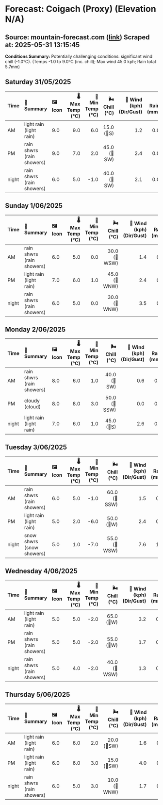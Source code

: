 # Forecast: Coigach (Proxy) (Elevation N/A)
**Source:** mountain-forecast.com ([link](https://www.mountain-forecast.com/peaks/Stac-Pollaidh/forecasts/613))
**Scraped at:** 2025-05-31 13:15:45
---

**Conditions Summary:** Potentially challenging conditions: significant wind chill (-1.0°C). (Temps -1.0 to 9.0°C (inc. chill); Max wind 45.0 kph; Rain total 5.7mm)

## Saturday 31/05/2025
| **Time** | **📝 Summary** | **🖼️ Icon** | **🌡️ Max Temp (°C)** | **🥶 Min Temp (°C)** | **🌬️ Chill (°C)** | **💨 Wind (kph) (Dir/Gust)** | **💧 Rain (mm)** | **❄️ Snow (cm)** | **☁️ Cloud Base (m)** | **🧊 Freezing Lvl (m)** |
|:------- |:------- |:----- |--------------: |-------------: |-----------: |---------------------: |---------: |----------: |---------------: |----------------: |
| AM      | light rain<br><span class="icon-desc">(light rain)</span> | 9.0 | 9.0 | 6.0 | 15.0<br>(🧭S) | 1.2 | 0.0 | 300 | 2100 |
| PM      | rain shwrs<br><span class="icon-desc">(rain showers)</span> | 9.0 | 7.0 | 2.0 | 45.0<br>(🧭SW) | 2.4 | 0.0 | 250 | 1900 |
| night   | rain shwrs<br><span class="icon-desc">(rain showers)</span> | 6.0 | 5.0 | -1.0 | 40.0<br>(🧭SW) | 2.1 | 0.0 | 1600 | 1350 |

## Sunday 1/06/2025
| **Time** | **📝 Summary** | **🖼️ Icon** | **🌡️ Max Temp (°C)** | **🥶 Min Temp (°C)** | **🌬️ Chill (°C)** | **💨 Wind (kph) (Dir/Gust)** | **💧 Rain (mm)** | **❄️ Snow (cm)** | **☁️ Cloud Base (m)** | **🧊 Freezing Lvl (m)** |
|:------- |:------- |:----- |--------------: |-------------: |-----------: |---------------------: |---------: |----------: |---------------: |----------------: |
| AM      | rain shwrs<br><span class="icon-desc">(rain showers)</span> | 6.0 | 5.0 | 0.0 | 30.0<br>(🧭WSW) | 1.4 | 0.0 | 200 | 1300 |
| PM      | light rain<br><span class="icon-desc">(light rain)</span> | 7.0 | 6.0 | 1.0 | 45.0<br>(🧭WNW) | 2.4 | 0.0 | 550 | 1700 |
| night   | rain shwrs<br><span class="icon-desc">(rain showers)</span> | 6.0 | 5.0 | 0.0 | 30.0<br>(🧭WNW) | 3.5 | 0.0 | 300 | 1300 |

## Monday 2/06/2025
| **Time** | **📝 Summary** | **🖼️ Icon** | **🌡️ Max Temp (°C)** | **🥶 Min Temp (°C)** | **🌬️ Chill (°C)** | **💨 Wind (kph) (Dir/Gust)** | **💧 Rain (mm)** | **❄️ Snow (cm)** | **☁️ Cloud Base (m)** | **🧊 Freezing Lvl (m)** |
|:------- |:------- |:----- |--------------: |-------------: |-----------: |---------------------: |---------: |----------: |---------------: |----------------: |
| AM      | rain shwrs<br><span class="icon-desc">(rain showers)</span> | 8.0 | 6.0 | 1.0 | 40.0<br>(🧭SW) | 0.6 | 0.0 | 1450 | 1400 |
| PM      | cloudy<br><span class="icon-desc">(cloud)</span> | 8.0 | 8.0 | 3.0 | 50.0<br>(🧭SSW) | 0.0 | 0.0 | 850 | 1650 |
| night   | light rain<br><span class="icon-desc">(light rain)</span> | 7.0 | 6.0 | 1.0 | 45.0<br>(🧭S) | 2.6 | 0.0 | 350 | 1700 |

## Tuesday 3/06/2025
| **Time** | **📝 Summary** | **🖼️ Icon** | **🌡️ Max Temp (°C)** | **🥶 Min Temp (°C)** | **🌬️ Chill (°C)** | **💨 Wind (kph) (Dir/Gust)** | **💧 Rain (mm)** | **❄️ Snow (cm)** | **☁️ Cloud Base (m)** | **🧊 Freezing Lvl (m)** |
|:------- |:------- |:----- |--------------: |-------------: |-----------: |---------------------: |---------: |----------: |---------------: |----------------: |
| AM      | rain shwrs<br><span class="icon-desc">(rain showers)</span> | 6.0 | 5.0 | -1.0 | 60.0<br>(🧭SSW) | 1.5 | 0.0 | 200 | 1300 |
| PM      | light rain<br><span class="icon-desc">(light rain)</span> | 5.0 | 2.0 | -6.0 | 50.0<br>(🧭W) | 2.4 | 0.0 | 300 | 1200 |
| night   | snow shwrs<br><span class="icon-desc">(snow showers)</span> | 5.0 | 1.0 | -7.0 | 55.0<br>(🧭WSW) | 7.6 | 1.0 | 250 | 700 |

## Wednesday 4/06/2025
| **Time** | **📝 Summary** | **🖼️ Icon** | **🌡️ Max Temp (°C)** | **🥶 Min Temp (°C)** | **🌬️ Chill (°C)** | **💨 Wind (kph) (Dir/Gust)** | **💧 Rain (mm)** | **❄️ Snow (cm)** | **☁️ Cloud Base (m)** | **🧊 Freezing Lvl (m)** |
|:------- |:------- |:----- |--------------: |-------------: |-----------: |---------------------: |---------: |----------: |---------------: |----------------: |
| AM      | light rain<br><span class="icon-desc">(light rain)</span> | 5.0 | 5.0 | -2.0 | 65.0<br>(🧭W) | 3.2 | 0.0 | 100 | 1300 |
| PM      | rain shwrs<br><span class="icon-desc">(rain showers)</span> | 5.0 | 5.0 | -2.0 | 55.0<br>(🧭W) | 1.7 | 0.0 | 100 | 1200 |
| night   | rain shwrs<br><span class="icon-desc">(rain showers)</span> | 5.0 | 4.0 | -2.0 | 40.0<br>(🧭WSW) | 1.3 | 0.0 | 750 | 1150 |

## Thursday 5/06/2025
| **Time** | **📝 Summary** | **🖼️ Icon** | **🌡️ Max Temp (°C)** | **🥶 Min Temp (°C)** | **🌬️ Chill (°C)** | **💨 Wind (kph) (Dir/Gust)** | **💧 Rain (mm)** | **❄️ Snow (cm)** | **☁️ Cloud Base (m)** | **🧊 Freezing Lvl (m)** |
|:------- |:------- |:----- |--------------: |-------------: |-----------: |---------------------: |---------: |----------: |---------------: |----------------: |
| AM      | light rain<br><span class="icon-desc">(light rain)</span> | 6.0 | 6.0 | 2.0 | 20.0<br>(🧭SW) | 1.6 | 0.0 | 250 | 1400 |
| PM      | light rain<br><span class="icon-desc">(light rain)</span> | 6.0 | 6.0 | 3.0 | 15.0<br>(🧭SW) | 4.0 | 0.0 | 50 | 1550 |
| night   | rain shwrs<br><span class="icon-desc">(rain showers)</span> | 6.0 | 5.0 | 3.0 | 10.0<br>(🧭WNW) | 1.7 | 0.0 | 100 | 1400 |